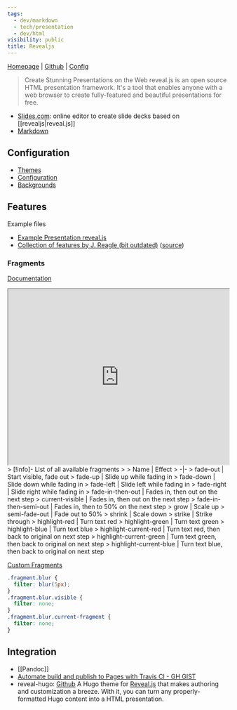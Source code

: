 ```yaml
---
tags:
  - dev/markdown
  - tech/presentation
  - dev/html
visibility: public
title: Revealjs
---
```

[Homepage](https://revealjs.com/) | [Github](https://github.com/hakimel/reveal.js) | [Config](https://revealjs.com/config/)

> Create Stunning Presentations on the Web
> reveal.js is an open source HTML presentation framework. It's a tool that enables anyone with a web browser to create fully-featured and beautiful presentations for free.

- [Slides.com](https://slides.com/): online editor to create slide decks based on [[revealjs|reveal.js]]
- [Markdown](https://revealjs.com/markdown/)

## Configuration

- [Themes](https://revealjs.com/themes/)
- [Configuration](https://revealjs.com/config/)
- [Backgrounds](https://revealjs.com/backgrounds/)

## Features

Example files

- [Example Presentation reveal.js](file://rsc/revealjs/presentation_revealjs.md)
- [Collection of features by J. Reagle (bit outdated)](file://rsc/markdown/revealjs_features_JReagle.md) ([source](https://reagle.org/joseph/talks/2014/exemplar.md))

### Fragments

[Documentation](https://revealjs.com/fragments/)
<iframe title="" src="https://revealjs.com/fragments/" width="100%" height="400"></iframe>
> [!info]- List of all available fragments
>
> Name | Effect
> -|-
> fade-out | Start visible, fade out
> fade-up | Slide up while fading in
> fade-down | Slide down while fading in
> fade-left | Slide left while fading in
> fade-right | Slide right while fading in
> fade-in-then-out | Fades in, then out on the next step
> current-visible | Fades in, then out on the next step
> fade-in-then-semi-out | Fades in, then to 50% on the next step
> grow | Scale up
> semi-fade-out | Fade out to 50%
> shrink | Scale down
> strike | Strike through
> highlight-red | Turn text red
> highlight-green | Turn text green
> highlight-blue | Turn text blue
> highlight-current-red | Turn text red, then back to original on next step
> highlight-current-green | Turn text green, then back to original on next step
> highlight-current-blue | Turn text blue, then back to original on next step

[Custom Fragments](https://revealjs.com/fragments/#custom-fragments)

```css
.fragment.blur {
  filter: blur(5px);
}
.fragment.blur.visible {
  filter: none;
}
.fragment.blur.current-fragment {
  filter: none;
}
```

## Integration

- [[Pandoc]]
- [Automate build and publish to Pages with Travis CI - GH GIST](https://gist.github.com/jonashackt/85f9df62986db4e70396e3c494e26b76)
- reveal-hugo: [Github](https://github.com/dzello/reveal-hugo)
  A Hugo theme for [Reveal.js](https://revealjs.com/) that makes authoring and customization a breeze. With it, you can turn any properly-formatted Hugo content into a HTML presentation.
